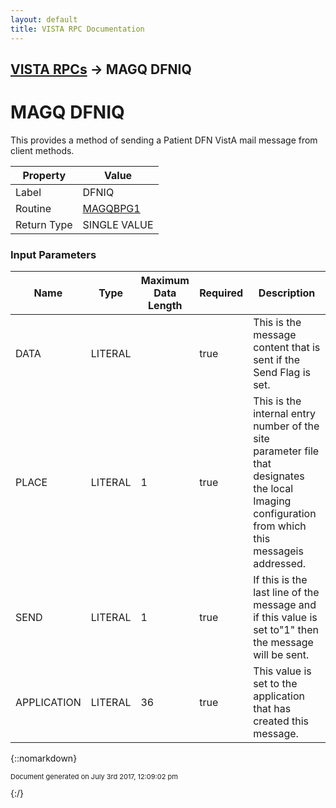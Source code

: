 ```yaml
---
layout: default
title: VISTA RPC Documentation
---
```


## [VISTA RPCs](TableOfContents) &#8594; MAGQ DFNIQ
# MAGQ DFNIQ

This provides a method of sending a Patient DFN VistA mail message from client methods.

Property | Value
--- | ---
Label | DFNIQ
Routine | [MAGQBPG1](http://code.osehra.org/dox/Routine_MAGQBPG1_source.html)
Return Type | SINGLE VALUE


### Input Parameters

Name | Type | Maximum Data Length | Required | Description
--- | --- | --- | --- | ---
DATA | LITERAL |  | true | This is the message content that is sent if the Send Flag is set.
PLACE | LITERAL | 1 | true | This is the internal entry number of the site parameter file that designates the local Imaging configuration from which this messageis addressed.
SEND | LITERAL | 1 | true | If this is the last line of the message and if this value is set to&quot;1&quot; then the message will be sent.
APPLICATION | LITERAL | 36 | true | This value is set to the application that has created this message.



{::nomarkdown} <br/><p style="font-size: 11px">Document generated on July 3rd 2017, 12:09:02 pm</p>{:/}